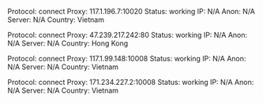Protocol: connect
Proxy: 117.1.196.7:10020
Status: working
IP: N/A
Anon: N/A
Server: N/A
Country: Vietnam

Protocol: connect
Proxy: 47.239.217.242:80
Status: working
IP: N/A
Anon: N/A
Server: N/A
Country: Hong Kong

Protocol: connect
Proxy: 117.1.99.148:10008
Status: working
IP: N/A
Anon: N/A
Server: N/A
Country: Vietnam

Protocol: connect
Proxy: 171.234.227.2:10008
Status: working
IP: N/A
Anon: N/A
Server: N/A
Country: Vietnam

